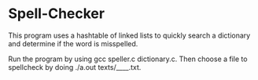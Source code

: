 # Spell-Checker

This program uses a hashtable of linked lists to quickly search a dictionary and determine if the word is misspelled.

Run the program by using gcc speller.c dictionary.c. Then choose a file to spellcheck by doing ./a.out texts/____.txt.

